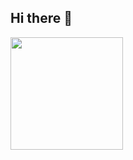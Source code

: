 ## Hi there 👋
<img height="180em" src="https://github-readme-stats.vercel.app/api?username=Levi-Stalo&show_icons=true&theme=dark&include_all_commits=true&count_private=true"/>
